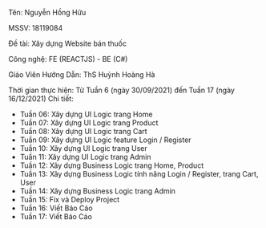 Tên: Nguyễn Hồng Hữu

MSSV: 18119084

Đề tài: Xây dựng Website bán thuốc

Công nghệ: FE (REACTJS) - BE (C#)

Giáo Viên Hướng Dẫn: ThS Huỳnh Hoàng Hà

Thời gian thực hiện: Từ Tuần 6 (ngày 30/09/2021)  đến Tuần 17 (ngày 16/12/2021)
Chi tiết:
  - Tuần 06: Xây dựng UI Logic trang Home
  - Tuần 07: Xây dựng UI Logic trang Product
  - Tuần 08: Xây dựng UI Logic trang Cart
  - Tuần 09: Xây dựng UI Logic feature Login / Register 
  - Tuần 10: Xây dựng UI Logic trang User
  - Tuần 11: Xây dựng UI Logic trang Admin
  - Tuần 12: Xây dựng Business Logic trang Home, Product
  - Tuần 13: Xây dựng Business Logic tính năng Login / Register, trang Cart, User
  - Tuần 14: Xây dựng Business Logic trang Admin
  - Tuần 15: Fix và Deploy Project
  - Tuần 16: Viết Báo Cáo
  - Tuần 17: Viết Báo Cáo
